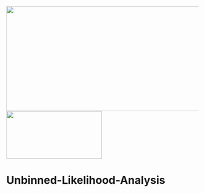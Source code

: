<img src="https://drive.google.com/uc?export=view&id=1VjogeXABRBYJygsGfP8bTxbuLgi1Yevl" width = "650" height = "275"> <img src="https://drive.google.com/uc?export=view&id=1QspeLL4wVjzzIGHuyYVMfy2-77yHECNT" width = "250" height="125">


# Unbinned-Likelihood-Analysis
